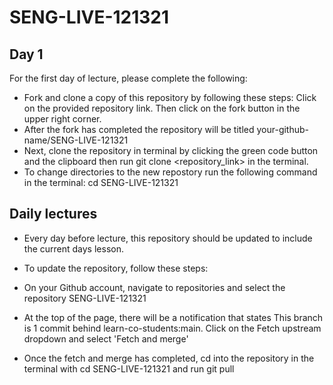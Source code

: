 # SENG-LIVE-121321
## Day 1
For the first day of lecture, please complete the following:

- Fork and clone a copy of this repository by following these steps: Click on the provided repository link. Then click on the fork button in the upper right corner.
- After the fork has completed the repository will be titled your-github-name/SENG-LIVE-121321
- Next, clone the repository in terminal by clicking the green code button and the clipboard then run git clone <repository_link> in the terminal.
- To change directories to the new repostory run the following command in the terminal: cd SENG-LIVE-121321

## Daily lectures
- Every day before lecture, this repository should be updated to include the current days lesson.

- To update the repository, follow these steps:

- On your Github account, navigate to repositories and select the repository SENG-LIVE-121321
- At the top of the page, there will be a notification that states This branch is 1 commit behind learn-co-students:main. Click on the Fetch upstream dropdown and select 'Fetch and merge'
- Once the fetch and merge has completed, cd into the repository in the terminal with cd SENG-LIVE-121321 and run git pull
